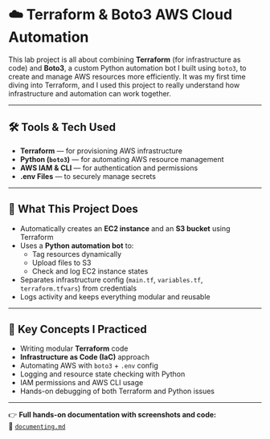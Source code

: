 # ☁️ Terraform & Boto3 AWS Cloud Automation 

This lab project is all about combining **Terraform** (for infrastructure as code) and **Boto3**, a custom Python automation bot I built using `boto3`, to create and manage AWS resources more efficiently. It was my first time diving into Terraform, and I used this project to really understand how infrastructure and automation can work together.

---

## 🛠️ Tools & Tech Used

- **Terraform** — for provisioning AWS infrastructure
- **Python (`boto3`)** — for automating AWS resource management
- **AWS IAM & CLI** — for authentication and permissions
- **.env Files** — to securely manage secrets

---

## 🚀 What This Project Does

- Automatically creates an **EC2 instance** and an **S3 bucket** using Terraform
- Uses a **Python automation bot** to:
  - Tag resources dynamically
  - Upload files to S3
  - Check and log EC2 instance states
- Separates infrastructure config (`main.tf`, `variables.tf`, `terraform.tfvars`) from credentials
- Logs activity and keeps everything modular and reusable

---

## 🧠 Key Concepts I Practiced

- Writing modular **Terraform** code
- **Infrastructure as Code (IaC)** approach
- Automating AWS with `boto3` + `.env` config
- Logging and resource state checking with Python
- IAM permissions and AWS CLI usage
- Hands-on debugging of both Terraform and Python issues

---

👉 **Full hands-on documentation with screenshots and code:**  
📄 [`documenting.md`](https://github.com/jmcoded0/AWS-EC2-Bot-Simulation-Real-Time-S3-Breach-Detection/blob/main/documenting.md)
